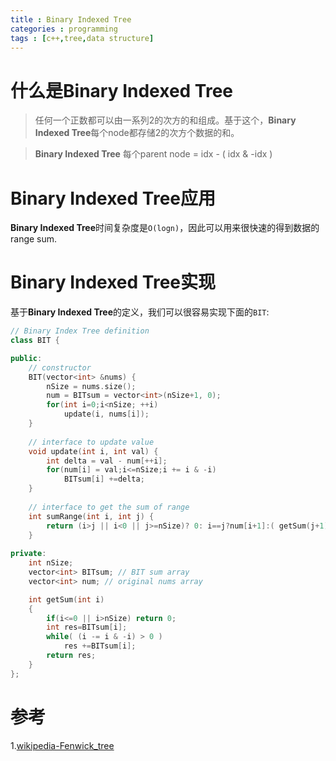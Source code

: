 ```yaml
---
title : Binary Indexed Tree
categories : programming
tags : [c++,tree,data structure]
---
```


# 什么是**Binary Indexed Tree**

> 任何一个正数都可以由一系列2的次方的和组成。基于这个，**Binary Indexed Tree**每个node都存储2的次方个数据的和。

> **Binary Indexed Tree** 每个parent node = idx - ( idx & -idx )

# **Binary Indexed Tree**应用

**Binary Indexed Tree**时间复杂度是`O(logn)`，因此可以用来很快速的得到数据的range sum.

# **Binary Indexed Tree**实现

基于**Binary Indexed Tree**的定义，我们可以很容易实现下面的`BIT`:

```cpp
// Binary Index Tree definition
class BIT {

public:
    // constructor
    BIT(vector<int> &nums) {
        nSize = nums.size();
        num = BITsum = vector<int>(nSize+1, 0);
        for(int i=0;i<nSize; ++i)
            update(i, nums[i]);
    }
    
    // interface to update value
    void update(int i, int val) {
        int delta = val - num[++i];
        for(num[i] = val;i<=nSize;i += i & -i)
            BITsum[i] +=delta;
    }
    
    // interface to get the sum of range
    int sumRange(int i, int j) {
        return (i>j || i<0 || j>=nSize)? 0: i==j?num[i+1]:( getSum(j+1) - getSum(i) );
    }
    
private:   
    int nSize;
    vector<int> BITsum; // BIT sum array
    vector<int> num; // original nums array

    int getSum(int i)
    {
        if(i<=0 || i>nSize) return 0;
        int res=BITsum[i];
        while( (i -= i & -i) > 0 )
            res +=BITsum[i];
        return res;
    }
};
```

# 参考

1.[wikipedia-Fenwick_tree](https://en.wikipedia.org/wiki/Fenwick_tree)  
